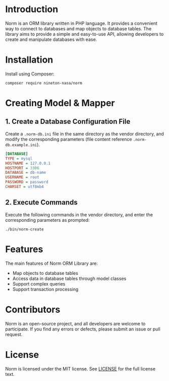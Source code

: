 # Introduction

Norm is an ORM library written in PHP language. 
It provides a convenient way to connect to databases and map objects to database tables. 
The library aims to provide a simple and easy-to-use API, allowing developers to create and manipulate databases with ease.


# Installation

Install using Composer:

```shell
composer require nineton-nasa/norm
```

# Creating Model & Mapper

## 1. Create a Database Configuration File

Create a `.norm-db.ini` file in the same directory as the vendor directory, and modify the corresponding parameters (file content reference `.norm-db.example.ini`).

```ini
[DATABASE]
TYPE = mysql
HOSTNAME = 127.0.0.1
HOSTPORT = 3306
DATABASE = db-name
USERNAME = root
PASSWORD = password
CHARSET = utf8mb4
```

## 2. Execute Commands

Execute the following commands in the vendor directory, and enter the corresponding parameters as prompted:

```shell
./bin/norm-create
```

# Features

The main features of Norm ORM Library are:
- Map objects to database tables
- Access data in database tables through model classes
- Support complex queries
- Support transaction processing

# Contributors

Norm is an open-source project, and all developers are welcome to participate. 
If you find any errors or defects, please submit an issue or pull request.

# License

Norm is licensed under the MIT license. See [LICENSE](LICENSE) for the full license text.
